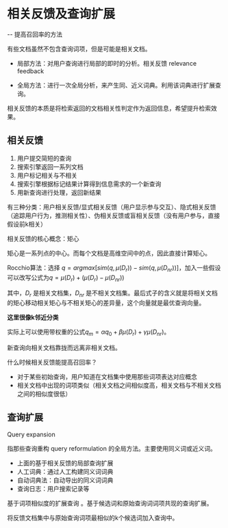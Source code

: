 # 相关反馈及查询扩展

-- 提高召回率的方法

有些文档虽然不包含查询词项，但是可能是相关文档。

- 局部方法：对用户查询进行局部的即时的分析。相关反馈 relevance feedback

- 全局方法：进行一次全局分析，来产生同、近义词典。利用该词典进行扩展查询。


相关反馈的本质是将检索返回的文档相关性判定作为返回信息，希望提升检索效果。

## 相关反馈

1. 用户提交简短的查询
2. 搜索引擎返回一系列文档
3. 用户标记相关与不相关
4. 搜索引擎根据标记结果计算得到信息需求的一个新查询
5. 用新查询进行处理，返回新结果

有三种分类：用户相关反馈/显式相关反馈（用户显示参与交互）、隐式相关反馈（追踪用户行为，推测相关性）、伪相关反馈或盲相关反馈（没有用户参与，直接假设前k相关）

相关反馈的核心概念：矩心

矩心是一系列点的中心。而每个文档是高维空间中的点，因此直接计算矩心。

Rocchio算法：选择 $q = argmax [sim(q,\mu(D_r)) - sim(q,\mu(D_{nr}))]$，加入一些假设可以改写公式为$q = \mu(D_r) + (\mu(D_r) - \mu(D_{nr}))$

其中，$D_r$ 是相关文档集，$D_{nr}$ 是不相关文档集。最后式子的含义就是将相关文档的矩心移动相关矩心与不相关矩心的差异量，这个向量就是最优查询向量。

**这里很像k邻近分类**

实际上可以使用带权重的公式$q_m = \alpha q_0 + \beta \mu(D_r) + \gamma \mu(D_{nr})$。

新查询向相关文档靠拢而远离非相关文档。

什么时候相关反馈能提高召回率？

- 对于某些初始查询，用户知道在文档集中使用那些词项表达对应概念
- 相关文档中出现的词项类似（相关文档之间相似度高，相关文档与不相关文档之间的相似度很低）

## 查询扩展

Query expansion

指那些查询重构 query reformulation 的全局方法。主要使用同义词或近义词。

- 上面的基于相关反馈的局部查询扩展
- 人工词典：通过人工构建同义词词典
- 自动词典法：自动导出的同义词词典
- 查询日志：用户搜索记录等

基于词项相似度的扩展查询
。基于候选词和原始查询词词项共现的查询扩展。

将反馈文档集中与原始查询词项最相似的k个候选词加入查询中。



